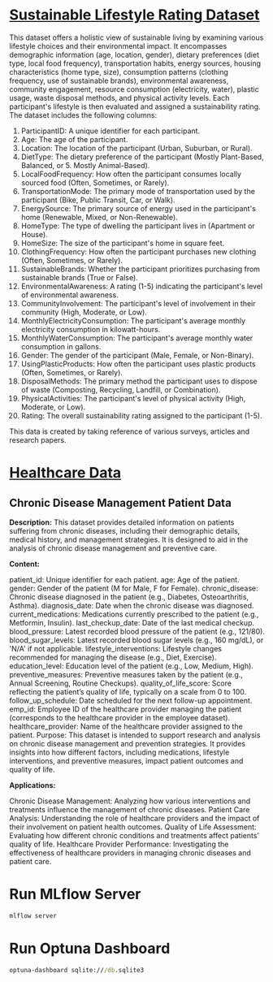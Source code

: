 # [Sustainable Lifestyle Rating Dataset](https://www.kaggle.com/datasets/naveennas/sustainable-lifestyle-rating-dataset)

This dataset offers a holistic view of sustainable living by examining various lifestyle choices and their environmental impact. It encompasses demographic information (age, location, gender), dietary preferences (diet type, local food frequency), transportation habits, energy sources, housing characteristics (home type, size), consumption patterns (clothing frequency, use of sustainable brands), environmental awareness, community engagement, resource consumption (electricity, water), plastic usage, waste disposal methods, and physical activity levels. Each participant's lifestyle is then evaluated and assigned a sustainability rating. The dataset includes the following columns:

1. ParticipantID: A unique identifier for each participant.
2. Age: The age of the participant.
3. Location: The location of the participant (Urban, Suburban, or Rural).
4. DietType: The dietary preference of the participant (Mostly Plant-Based, Balanced, or 5. Mostly Animal-Based).
5. LocalFoodFrequency: How often the participant consumes locally sourced food (Often, Sometimes, or Rarely).
6. TransportationMode: The primary mode of transportation used by the participant (Bike, Public Transit, Car, or Walk).
7. EnergySource: The primary source of energy used in the participant's home (Renewable, Mixed, or Non-Renewable).
8. HomeType: The type of dwelling the participant lives in (Apartment or House).
9. HomeSize: The size of the participant's home in square feet.
10. ClothingFrequency: How often the participant purchases new clothing (Often, Sometimes, or Rarely).
11. SustainableBrands: Whether the participant prioritizes purchasing from sustainable brands (True or False).
12. EnvironmentalAwareness: A rating (1-5) indicating the participant's level of environmental awareness.
13. CommunityInvolvement: The participant's level of involvement in their community (High, Moderate, or Low).
14. MonthlyElectricityConsumption: The participant's average monthly electricity consumption in kilowatt-hours.
15. MonthlyWaterConsumption: The participant's average monthly water consumption in gallons.
16. Gender: The gender of the participant (Male, Female, or Non-Binary).
17. UsingPlasticProducts: How often the participant uses plastic products (Often, Sometimes, or Rarely).
18. DisposalMethods: The primary method the participant uses to dispose of waste (Composting, Recycling, Landfill, or Combination).
19. PhysicalActivities: The participant's level of physical activity (High, Moderate, or Low).
20. Rating: The overall sustainability rating assigned to the participant (1-5).

This data is created by taking reference of various surveys, articles and research papers.

# [Healthcare Data](https://www.kaggle.com/datasets/vibhaburman/healthcare-data)

## Chronic Disease Management Patient Data

**Description:** This dataset provides detailed information on patients suffering from chronic diseases, including their demographic details, medical history, and management strategies. It is designed to aid in the analysis of chronic disease management and preventive care.

**Content:**

patient_id: Unique identifier for each patient.
age: Age of the patient.
gender: Gender of the patient (M for Male, F for Female).
chronic_disease: Chronic disease diagnosed in the patient (e.g., Diabetes, Osteoarthritis, Asthma).
diagnosis_date: Date when the chronic disease was diagnosed.
current_medications: Medications currently prescribed to the patient (e.g., Metformin, Insulin).
last_checkup_date: Date of the last medical checkup.
blood_pressure: Latest recorded blood pressure of the patient (e.g., 121/80).
blood_sugar_levels: Latest recorded blood sugar levels (e.g., 160 mg/dL), or 'N/A' if not applicable.
lifestyle_interventions: Lifestyle changes recommended for managing the disease (e.g., Diet, Exercise).
education_level: Education level of the patient (e.g., Low, Medium, High).
preventive_measures: Preventive measures taken by the patient (e.g., Annual Screening, Routine Checkups).
quality_of_life_score: Score reflecting the patient’s quality of life, typically on a scale from 0 to 100.
follow_up_schedule: Date scheduled for the next follow-up appointment.
emp_id: Employee ID of the healthcare provider managing the patient (corresponds to the healthcare provider in the employee dataset).
healthcare_provider: Name of the healthcare provider assigned to the patient.
Purpose:
This dataset is intended to support research and analysis on chronic disease management and prevention strategies. It provides insights into how different factors, including medications, lifestyle interventions, and preventive measures, impact patient outcomes and quality of life.

**Applications:**

Chronic Disease Management: Analyzing how various interventions and treatments influence the management of chronic diseases.
Patient Care Analysis: Understanding the role of healthcare providers and the impact of their involvement on patient health outcomes.
Quality of Life Assessment: Evaluating how different chronic conditions and treatments affect patients’ quality of life.
Healthcare Provider Performance: Investigating the effectiveness of healthcare providers in managing chronic diseases and patient care.

# Run MLflow Server

```bat
mlflow server
```

# Run Optuna Dashboard

```bat
optuna-dashboard sqlite:///db.sqlite3
```